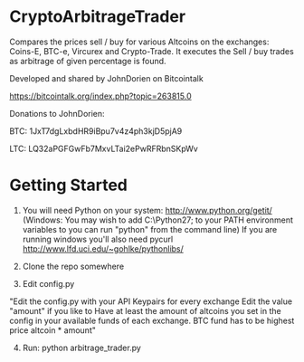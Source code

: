 CryptoArbitrageTrader
=====================

Compares the prices sell / buy for various Altcoins on the exchanges: Coins-E, BTC-e, Vircurex and Crypto-Trade. It executes the Sell / buy trades as arbitrage of given percentage is found.

Developed and shared by JohnDorien on Bitcointalk

https://bitcointalk.org/index.php?topic=263815.0

Donations to JohnDorien:

BTC: 1JxT7dgLxbdHR9iBpu7v4z4ph3kjD5pjA9

LTC: LQ32aPGFGwFb7MxvLTai2ePwRFRbnSKpWv


Getting Started
================

1. You will need Python on your system:
http://www.python.org/getit/
(Windows: You may wish to add C:\Python27\; to your PATH environment variables to you can run "python" from the command line)
If you are running windows you'll also need pycurl
http://www.lfd.uci.edu/~gohlke/pythonlibs/

2. Clone the repo somewhere

3. Edit config.py

"Edit the config.py with your API Keypairs for every exchange
Edit the value "amount" if you like to
Have at least the amount of altcoins you set in the config in your available funds of each exchange. BTC fund has to be highest price altcoin * amount"

4. Run: python arbitrage_trader.py
